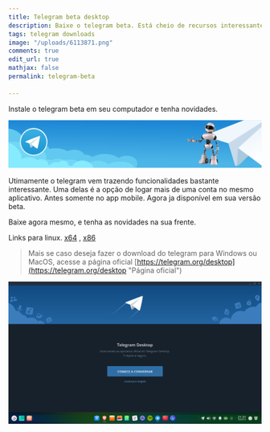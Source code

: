 ```yaml
---
title: Telegram beta desktop
description: Baixe o telegram beta. Está cheio de recursos interessantes.
tags: telegram downloads
image: "/uploads/6113871.png"
comments: true
edit_url: true
mathjax: false
permalink: telegram-beta

---
```

Instale o telegram beta em seu computador e tenha novidades.

![](/uploads/telegram_banner.png)

Utimamente o telegram vem trazendo funcionalidades bastante interessante. Uma delas é a opção de logar mais de uma conta no mesmo aplicativo. Antes somente no app mobile. Agora ja disponível em sua versão beta.

Baixe agora mesmo, e tenha as novidades na sua frente.

Links para linux. [x64](https://telegram.org/dl/desktop/linux?beta=1) , [x86](https://telegram.org/dl/desktop/linux32?beta=1)

> Mais se caso deseja fazer o download do telegram para Windows ou MacOS, acesse a página oficial [https://telegram.org/desktop](https://telegram.org/desktop "Página oficial")

![](/uploads/screen-capture_20200718213103.png)